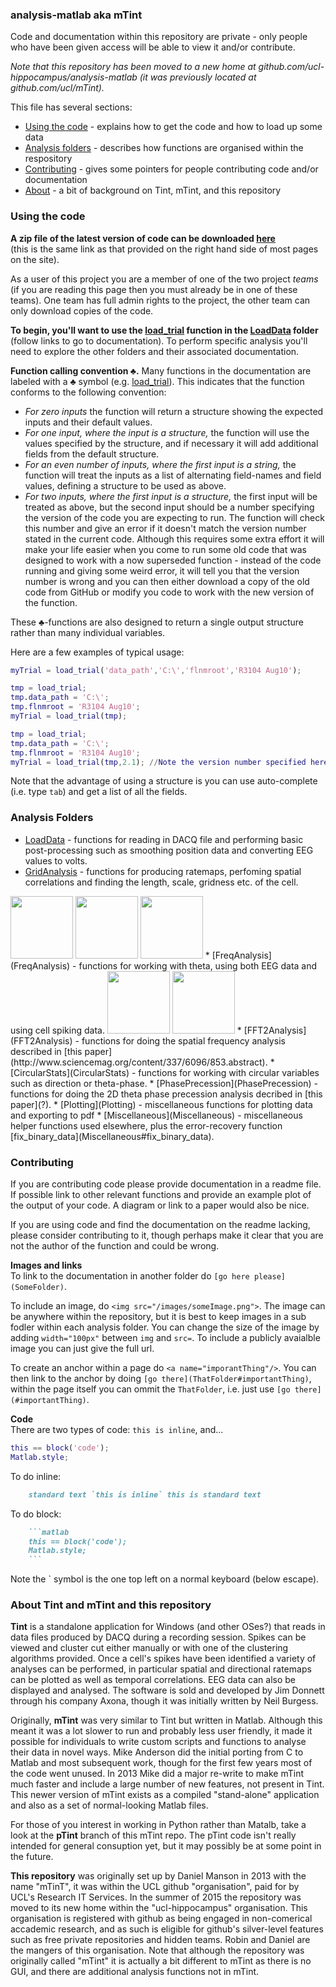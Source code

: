 ### analysis-matlab aka mTint   
Code and documentation within this repository are private - only people who have been given access will be able to view it and/or contribute.   

_Note that this repository has been moved to a new home at github.com/ucl-hippocampus/analysis-matlab (it was previously located at github.com/ucl/mTint)._

This file has several sections:   
* [Using the code](#using_the_code) - explains how to get the code and how to load up some data   
* [Analysis folders](#analysis_folders) - describes how functions are organised within the respository   
* [Contributing](#contributing) - gives some pointers for people contributing code and/or documentation
* [About](#about) - a bit of background on Tint, mTint, and this repository

### <a name="using_the_code"/> Using the code

**A zip file of the latest version of code can be downloaded [here](https://github.com/ucl-hippocampus/analysis-matlab/archive/master.zip)**   
(this is the same link as that provided on the right hand side of most pages on the site).

As a user of this project you are a member of one of the two project _teams_ (if you are reading this page then you must already be in one of these teams).  One team has full admin rights to the project, the other team can only download copies of the code. 

**To begin, you'll want to use the [load_trial](LoadData#load_trial) function in the [LoadData](LoadData) folder** (follow links to go to documentation). To perform specific analysis you'll need to explore the other folders and their associated documentation. 

**Function calling convention &#9827;.** Many functions in the documentation are labeled with a &#9827; symbol (e.g. [load_trial](LoadData#load_trial)).  This indicates that the function conforms to the following convention:   
+ *For zero inputs* the function will return a structure showing the expected inputs and their default values.    
+ *For one input, where the input is a structure,* the function will use the values specified by the structure, and if necessary it will add additional fields from the default structure.    
+ *For an even number of inputs, where the first input is a string,* the function will treat the inputs as a list of alternating field-names and field values, defining a structure to be used as above.   
+ *For two inputs, where the first input is a structure,* the first input will be treated as above, but the second input should be a number specifying the version of the code you are expecting to run.  The function will check this number and give an error if it doesn't match the version number stated in the current code.  Although this requires some extra effort it will make your life easier when you come to run some old code that was designed to work with a now superseded function - instead of the code running and giving some weird error, it will tell you that the version number is wrong and you can then either download a copy of the old code from GitHub or modify you code to work with the new version of the function.    

These &#9827;-functions are also designed to return a single output structure rather than many individual variables.

Here are a few examples of typical usage:
```matlab
myTrial = load_trial('data_path','C:\','flnmroot','R3104 Aug10');
```
```matlab
tmp = load_trial;
tmp.data_path = 'C:\';
tmp.flnmroot = 'R3104 Aug10';
myTrial = load_trial(tmp);
```
```matlab
tmp = load_trial;
tmp.data_path = 'C:\';
tmp.flnmroot = 'R3104 Aug10';
myTrial = load_trial(tmp,2.1); //Note the version number specified here
```
Note that the advantage of using a structure is you can use auto-complete (i.e. type `tab`) and get a list of all the fields.   

### <a name="analysis_folders"/> Analysis Folders
* [LoadData](LoadData) - functions for reading in DACQ file and performing basic post-processing such as smoothing position data and converting EEG values to volts.   
* [GridAnalysis](GridAnalysis) - functions for producing ratemaps, perfoming spatial correlations and finding the length, scale, gridness etc. of the cell.  
<img height="100px" src="GridAnalysis/images/ratemap.png" />
<img height="100px" src="GridAnalysis/images/sacplot.png" />
<img height="100px" src="GridAnalysis/images/autoCorrPropsplot.png" />   
* [FreqAnalysis](FreqAnalysis) - functions for working with theta, using both EEG data and using cell spiking data.   
<img height="100px" src="/FreqAnalysis/images/instanteeg.png"/>
<img height="100px" src="/FreqAnalysis/images/eegspectrum.png"/>   
* [FFT2Analysis](FFT2Analysis) -  functions for doing the spatial frequency analysis described in [this paper](http://www.sciencemag.org/content/337/6096/853.abstract).   
* [CircularStats](CircularStats) - functions for working with circular variables such as direction or theta-phase.  
* [PhasePrecession](PhasePrecession) - functions for doing the 2D theta phase precession analysis decribed in [this paper](?).
* [Plotting](Plotting) - miscellaneous functions for plotting data and exporting to pdf      
* [Miscellaneous](Miscellaneous) - miscellaneous helper functions used elsewhere, plus the error-recovery function [fix_binary_data](Miscellaneous#fix_binary_data).   


### <a name="contributing"/> Contributing
If you are contributing code please provide documentation in a readme file.  If possible link to other relevant functions and provide an example plot of the output of your code.  A diagram or link to a paper would also be nice.

If you are using code and find the documentation on the readme lacking, please consider contributing to it, though perhaps make it clear that you are not the author of the function and could be wrong.

**Images and links**   
To link to the documentation in another folder do `[go here please](SomeFolder)`.   

To include an image, do `<img src="/images/someImage.png">`.  The image can be anywhere within the repository, but it is best to keep images in a sub fodler within each analysis folder.  You can change the size of the image by adding `width="100px"` between `img` and `src=`.  To include a publicly avaialble image you can just give the full url.   

To create an anchor within a page do `<a name="imporantThing"/>`.  You can then link to the anchor by doing `[go there](ThatFolder#importantThing)`, within the page itself you can ommit the `ThatFolder`, i.e. just use `[go there](#importantThing)`.   

**Code**    
There are two types of code: `this is inline`, and...
```matlab
this == block('code');
Matlab.style;
```

To do inline:   
```markdown
    standard text `this is inline` this is standard text
```

To do block:
```markdown
    ```matlab
    this == block('code');   
    Matlab.style;
    ```
```

Note the \` symbol is the one top left on a normal keyboard (below escape).   
   

### <a name="about"/> About Tint and mTint and this repository

**Tint** is a standalone application for Windows (and other OSes?) that reads in data files produced by DACQ during a recording session. Spikes can be viewed and cluster cut either manually or with one of the clustering algorithms provided. Once a cell's spikes have been identified a variety of analyses can be performed, in particular spatial and directional ratemaps can be plotted as well as temporal correlations. EEG data can also be displayed and analysed. The software is sold and developed by Jim Donnett through his company Axona, though it was initially written by Neil Burgess.

Originally, **mTint** was very similar to Tint but written in Matlab. Although this meant it was a lot slower to run and probably less user friendly, it made it possible for individuals to write custom scripts and functions to analyse their data in novel ways. Mike Anderson did the initial porting from C to Matlab and most subsequent work, though for the first few years most of the code went unused.  In 2013 Mike did a major re-write to make mTint much faster and include a large number of new features, not present in Tint.  This newer version of mTint exists as a compiled "stand-alone" application and also as a set of normal-looking Matlab files.

For those of you interest in working in Python rather than Matalb, take a look at the **pTint** branch of this mTint repo.  The pTint code isn't really intended for general consuption yet, but it may possibly be at some point in the future.

**This repository** was originally set up by Daniel Manson in 2013 with the name "mTinT", it was within the UCL github "organisation", paid for by UCL's Research IT Services. In the summer of 2015 the repository was moved to its new home within the "ucl-hippocampus" organisation. This organisation is registered with github as being engaged in non-comerical accademic research, and as such is eligible for github's silver-level features such as free private repositories and hidden teams.  Robin and Daniel are the mangers of this organisation. Note that although the repository was originally called "mTint" it is actually a bit different to mTint as there is no GUI, and there are additional analysis functions not in mTint.
